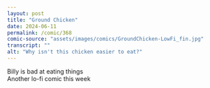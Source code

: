 ```yaml
---
layout: post
title: "Ground Chicken"
date: 2024-06-11
permalink: /comic/368
comic-source: "assets/images/comics/GroundChicken-LowFi_fin.jpg"
transcript: ""
alt: "Why isn't this chicken easier to eat?"
---
```

Billy is bad at eating things
<br> Another lo-fi comic this week
